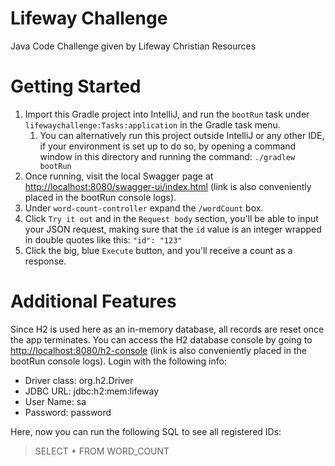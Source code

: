 # Lifeway Challenge
Java Code Challenge given by Lifeway Christian Resources

# Getting Started

1. Import this Gradle project into IntelliJ, and run the `bootRun` task under `lifewaychallenge:Tasks:application` in the Gradle task menu.
   1. You can alternatively run this project outside IntelliJ or any other IDE, if your environment is set up to do so, by opening a command window in this directory and running the command: `./gradlew bootRun`
2. Once running, visit the local Swagger page at [http://localhost:8080/swagger-ui/index.html](http://localhost:8080/swagger-ui/index.html) (link is also conveniently placed in the bootRun console logs).
3. Under `word-count-controller` expand the `/wordCount` box.
4. Click `Try it out` and in the `Request body` section, you'll be able to input your JSON request, making sure that the `id` value is an integer wrapped in double quotes like this: `"id": "123"`
5. Click the big, blue `Execute` button, and you'll receive a count as a response.

# Additional Features
Since H2 is used here as an in-memory database, all records are reset once the app terminates.
You can access the H2 database console by going to [http://localhost:8080/h2-console](http://localhost:8080/h2-console) (link is also conveniently placed in the bootRun console logs). Login with the following info:
- Driver class: org.h2.Driver
- JDBC URL: jdbc:h2:mem:lifeway
- User Name: sa
- Password: password

Here, now you can run the following SQL to see all registered IDs:
> SELECT * FROM WORD_COUNT
